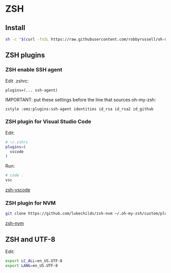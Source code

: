 # ZSH

## Install

```bash
sh -c "$(curl -fsSL https://raw.githubusercontent.com/robbyrussell/oh-my-zsh/master/tools/install.sh)"
```

## ZSH plugins

### ZSH enable SSH agent

Edit .zshrc:

```text
plugins=(... ssh-agent)
```

IMPORTANT: put these settings before the line that sources oh-my-zsh:

```text
zstyle :omz:plugins:ssh-agent identities id_rsa id_rsa2 id_github
```

### ZSH plugin for Visual Studio Code

Edit:

```bash
# ~/.zshrc
plugins=(
  vscode
)
```

Run:

```bash
# code .
vsc
```

[zsh-vscode](https://github.com/robbyrussell/oh-my-zsh/tree/master/plugins/vscode)

### ZSH plugin for NVM

```bash
git clone https://github.com/lukechilds/zsh-nvm ~/.oh-my-zsh/custom/plugins/zsh-nvm
```

[zsh-nvm](https://github.com/lukechilds/zsh-nvm)

## ZSH and UTF-8

Edit:

```bash
export LC_ALL=en_US.UTF-8
export LANG=en_US.UTF-8
```
